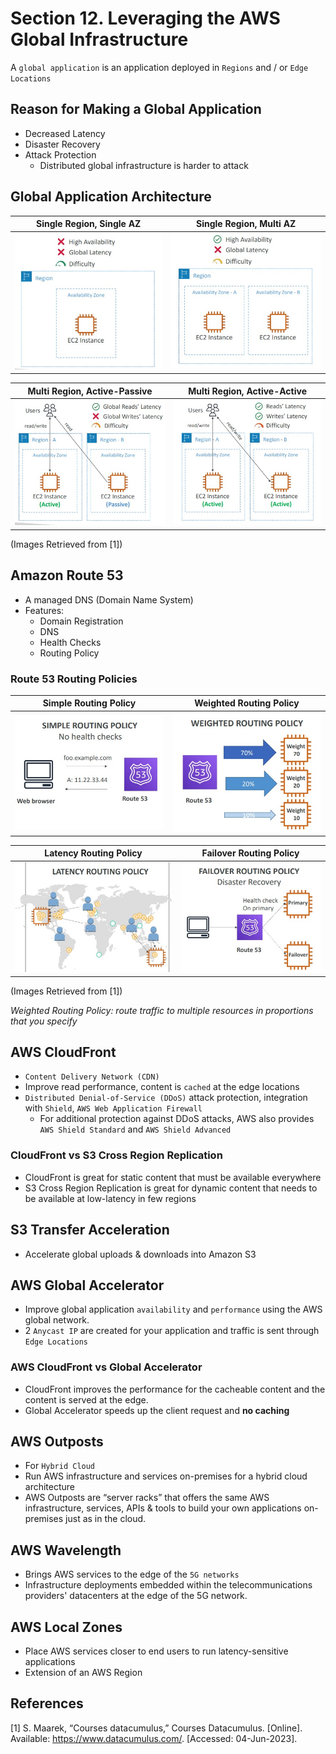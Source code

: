 # Section 12. Leveraging the AWS Global Infrastructure

A `global application` is an application deployed in `Regions` and / or `Edge Locations`

## Reason for Making a Global Application

- Decreased Latency
- Disaster Recovery
- Attack Protection
    - Distributed global infrastructure is harder to attack


## Global Application Architecture

| Single Region, Single AZ        | Single Region, Multi AZ        |
| :----: | :----: |
| ![Simple_Region_Single_AZ](./img/single_region_single_az.jpg)| ![Single_Region_Multi_AZ](./img/single_region_multi_az.jpg) |

| Multi Region, Active-Passive        | Multi Region, Active-Active        |
| :----: | :----: |
| ![Multi_Region_Active_Passive](./img/multi_region_active_passive.jpg)| ![Multi_Region_Active_Active](./img/multi_region_active_active.jpg) |

(Images Retrieved from [1])


## Amazon Route 53

- A managed DNS (Domain Name System)
- Features:
    - Domain Registration
    - DNS
    - Health Checks
    - Routing Policy

### Route 53 Routing Policies

| Simple Routing Policy        | Weighted Routing Policy        |
| :----: | :----: |
| ![Simple_Routing_Policy](./img/simple_routing_policy.jpg)| ![Weighted_Routing_Policy](./img/weighted_routing_policy.jpg) |

| Latency Routing Policy        | Failover Routing Policy        |
| :----: | :----: |
| ![Latency_Routing_Policy](./img/latency_routing_policy.jpg)| ![Failover_Routing_Policy](./img/failover_routing_policy.jpg) |

(Images Retrieved from [1])

*Weighted Routing Policy: route traffic to multiple resources in proportions that you specify*


## AWS CloudFront

- `Content Delivery Network (CDN)`
- Improve read performance, content is `cached` at the edge locations
- `Distributed Denial-of-Service (DDoS)` attack protection, integration with `Shield`, `AWS Web Application Firewall`
    - For additional protection against DDoS attacks, AWS also provides `AWS Shield Standard` and `AWS Shield Advanced`

### CloudFront vs S3 Cross Region Replication

- CloudFront is great for static content that must be available everywhere
- S3 Cross Region Replication is great for dynamic content that needs to be available at low-latency in few regions


## S3 Transfer Acceleration

- Accelerate global uploads & downloads into Amazon S3


## AWS Global Accelerator

- Improve global application `availability` and `performance` using the AWS global network.
- 2 `Anycast IP` are created for your application and traffic is sent through `Edge Locations`

### AWS CloudFront vs Global Accelerator

- CloudFront improves the performance for the cacheable content and the content is served at the edge.
- Global Accelerator speeds up the client request and **no caching**


## AWS Outposts

- For `Hybrid Cloud`
- Run AWS infrastructure and services on-premises for a hybrid cloud architecture
- AWS Outposts are “server racks” that offers the same AWS infrastructure, services, APIs & tools to build your own applications on-premises just as in the cloud.


## AWS Wavelength

- Brings AWS services to the edge of the `5G networks`
- Infrastructure deployments embedded within the telecommunications providers' datacenters at the edge of the 5G network.


## AWS Local Zones

- Place AWS services closer to end users to run latency-sensitive applications
- Extension of an AWS Region


## References
[1] S. Maarek, “Courses datacumulus,” Courses Datacumulus. [Online]. Available: https://www.datacumulus.com/. [Accessed: 04-Jun-2023]. 
